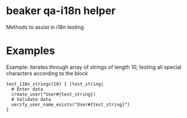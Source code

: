 # beaker qa-i18n helper

Methods to assist in i18n testing

# Examples

   Example: iterates through array of strings of length 10, testing all special characters according to the block
   ```
   test_i18n_strings(10) { |test_string|
     # Enter data
     create_user("User#{test_string})
     # Validate data
     verify_user_name_exists("User#{test_string}")
   }
   ```


